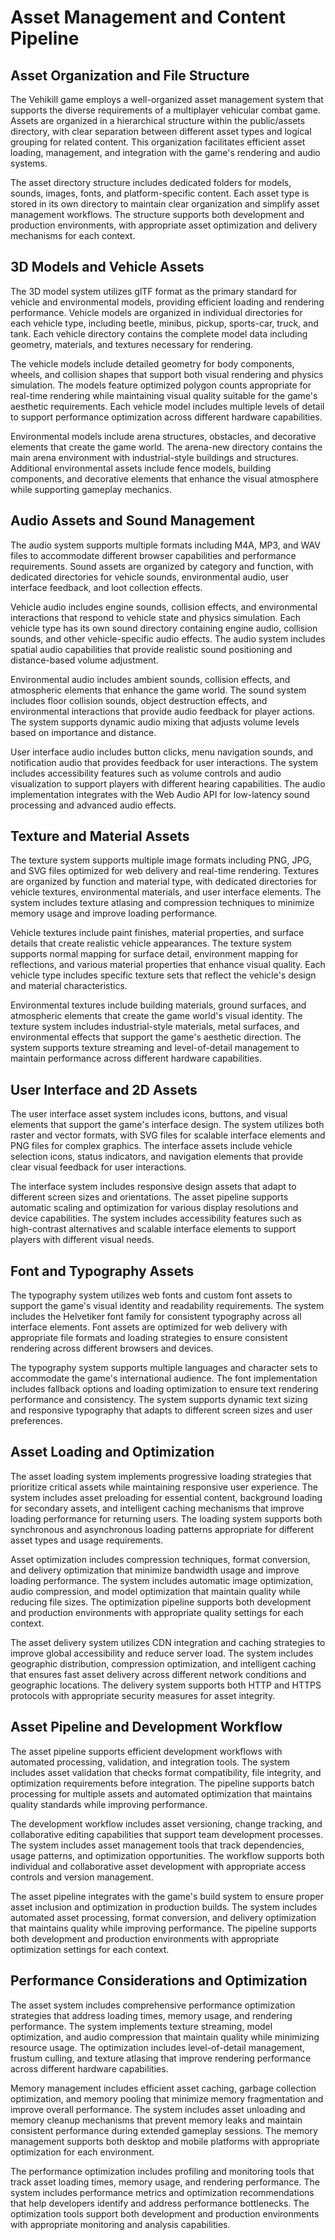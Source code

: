# Asset Management and Content Pipeline

## Asset Organization and File Structure

The Vehikill game employs a well-organized asset management system that supports the diverse requirements of a multiplayer vehicular combat game. Assets are organized in a hierarchical structure within the public/assets directory, with clear separation between different asset types and logical grouping for related content. This organization facilitates efficient asset loading, management, and integration with the game's rendering and audio systems.

The asset directory structure includes dedicated folders for models, sounds, images, fonts, and platform-specific content. Each asset type is stored in its own directory to maintain clear organization and simplify asset management workflows. The structure supports both development and production environments, with appropriate asset optimization and delivery mechanisms for each context.

## 3D Models and Vehicle Assets

The 3D model system utilizes glTF format as the primary standard for vehicle and environmental models, providing efficient loading and rendering performance. Vehicle models are organized in individual directories for each vehicle type, including beetle, minibus, pickup, sports-car, truck, and tank. Each vehicle directory contains the complete model data including geometry, materials, and textures necessary for rendering.

The vehicle models include detailed geometry for body components, wheels, and collision shapes that support both visual rendering and physics simulation. The models feature optimized polygon counts appropriate for real-time rendering while maintaining visual quality suitable for the game's aesthetic requirements. Each vehicle model includes multiple levels of detail to support performance optimization across different hardware capabilities.

Environmental models include arena structures, obstacles, and decorative elements that create the game world. The arena-new directory contains the main arena environment with industrial-style buildings and structures. Additional environmental assets include fence models, building components, and decorative elements that enhance the visual atmosphere while supporting gameplay mechanics.

## Audio Assets and Sound Management

The audio system supports multiple formats including M4A, MP3, and WAV files to accommodate different browser capabilities and performance requirements. Sound assets are organized by category and function, with dedicated directories for vehicle sounds, environmental audio, user interface feedback, and loot collection effects.

Vehicle audio includes engine sounds, collision effects, and environmental interactions that respond to vehicle state and physics simulation. Each vehicle type has its own sound directory containing engine audio, collision sounds, and other vehicle-specific audio effects. The audio system includes spatial audio capabilities that provide realistic sound positioning and distance-based volume adjustment.

Environmental audio includes ambient sounds, collision effects, and atmospheric elements that enhance the game world. The sound system includes floor collision sounds, object destruction effects, and environmental interactions that provide audio feedback for player actions. The system supports dynamic audio mixing that adjusts volume levels based on importance and distance.

User interface audio includes button clicks, menu navigation sounds, and notification audio that provides feedback for user interactions. The system includes accessibility features such as volume controls and audio visualization to support players with different hearing capabilities. The audio implementation integrates with the Web Audio API for low-latency sound processing and advanced audio effects.

## Texture and Material Assets

The texture system supports multiple image formats including PNG, JPG, and SVG files optimized for web delivery and real-time rendering. Textures are organized by function and material type, with dedicated directories for vehicle textures, environmental materials, and user interface elements. The system includes texture atlasing and compression techniques to minimize memory usage and improve loading performance.

Vehicle textures include paint finishes, material properties, and surface details that create realistic vehicle appearances. The texture system supports normal mapping for surface detail, environment mapping for reflections, and various material properties that enhance visual quality. Each vehicle type includes specific texture sets that reflect the vehicle's design and material characteristics.

Environmental textures include building materials, ground surfaces, and atmospheric elements that create the game world's visual identity. The texture system includes industrial-style materials, metal surfaces, and environmental effects that support the game's aesthetic direction. The system supports texture streaming and level-of-detail management to maintain performance across different hardware capabilities.

## User Interface and 2D Assets

The user interface asset system includes icons, buttons, and visual elements that support the game's interface design. The system utilizes both raster and vector formats, with SVG files for scalable interface elements and PNG files for complex graphics. The interface assets include vehicle selection icons, status indicators, and navigation elements that provide clear visual feedback for user interactions.

The interface system includes responsive design assets that adapt to different screen sizes and orientations. The asset pipeline supports automatic scaling and optimization for various display resolutions and device capabilities. The system includes accessibility features such as high-contrast alternatives and scalable interface elements to support players with different visual needs.

## Font and Typography Assets

The typography system utilizes web fonts and custom font assets to support the game's visual identity and readability requirements. The system includes the Helvetiker font family for consistent typography across all interface elements. Font assets are optimized for web delivery with appropriate file formats and loading strategies to ensure consistent rendering across different browsers and devices.

The typography system supports multiple languages and character sets to accommodate the game's international audience. The font implementation includes fallback options and loading optimization to ensure text rendering performance and consistency. The system supports dynamic text sizing and responsive typography that adapts to different screen sizes and user preferences.

## Asset Loading and Optimization

The asset loading system implements progressive loading strategies that prioritize critical assets while maintaining responsive user experience. The system includes asset preloading for essential content, background loading for secondary assets, and intelligent caching mechanisms that improve loading performance for returning users. The loading system supports both synchronous and asynchronous loading patterns appropriate for different asset types and usage requirements.

Asset optimization includes compression techniques, format conversion, and delivery optimization that minimize bandwidth usage and improve loading performance. The system includes automatic image optimization, audio compression, and model optimization that maintain quality while reducing file sizes. The optimization pipeline supports both development and production environments with appropriate quality settings for each context.

The asset delivery system utilizes CDN integration and caching strategies to improve global accessibility and reduce server load. The system includes geographic distribution, compression optimization, and intelligent caching that ensures fast asset delivery across different network conditions and geographic locations. The delivery system supports both HTTP and HTTPS protocols with appropriate security measures for asset integrity.

## Asset Pipeline and Development Workflow

The asset pipeline supports efficient development workflows with automated processing, validation, and integration tools. The system includes asset validation that checks format compatibility, file integrity, and optimization requirements before integration. The pipeline supports batch processing for multiple assets and automated optimization that maintains quality standards while improving performance.

The development workflow includes asset versioning, change tracking, and collaborative editing capabilities that support team development processes. The system includes asset management tools that track dependencies, usage patterns, and optimization opportunities. The workflow supports both individual and collaborative asset development with appropriate access controls and version management.

The asset pipeline integrates with the game's build system to ensure proper asset inclusion and optimization in production builds. The system includes automated asset processing, format conversion, and delivery optimization that maintains quality while improving performance. The pipeline supports both development and production environments with appropriate optimization settings for each context.

## Performance Considerations and Optimization

The asset system includes comprehensive performance optimization strategies that address loading times, memory usage, and rendering performance. The system implements texture streaming, model optimization, and audio compression that maintain quality while minimizing resource usage. The optimization includes level-of-detail management, frustum culling, and texture atlasing that improve rendering performance across different hardware capabilities.

Memory management includes efficient asset caching, garbage collection optimization, and memory pooling that minimize memory fragmentation and improve overall performance. The system includes asset unloading and memory cleanup mechanisms that prevent memory leaks and maintain consistent performance during extended gameplay sessions. The memory management supports both desktop and mobile platforms with appropriate optimization for each environment.

The performance optimization includes profiling and monitoring tools that track asset loading times, memory usage, and rendering performance. The system includes performance metrics and optimization recommendations that help developers identify and address performance bottlenecks. The optimization tools support both development and production environments with appropriate monitoring and analysis capabilities. 